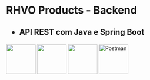 <h1>
    RHVO Products - Backend
</h1>
<h2>
    <ul dir="auto">
        <li>API REST com Java e Spring Boot</li>
    </ul>
</h2>
<div display: inline-block>
    <img src="https://cdn.jsdelivr.net/gh/devicons/devicon/icons/java/java-original.svg" width="80" heigth="80" />
    <img src="https://cdn.jsdelivr.net/gh/devicons/devicon/icons/spring/spring-original.svg" width="80" heigth="80" />
    <img src="https://cdn.jsdelivr.net/gh/devicons/devicon/icons/postgresql/postgresql-original.svg" width="80" heigth="80" />
    <img src="https://www.vectorlogo.zone/logos/getpostman/getpostman-icon.svg" alt="Postman" width="80" height="80"/>
</div>